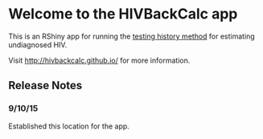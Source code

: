 # Welcome to the HIVBackCalc app
This is an RShiny app for running the [testing history method](http://journals.plos.org/plosone/article?id=10.1371/journal.pone.0129551) for estimating undiagnosed HIV. 

Visit http://hivbackcalc.github.io/ for more information.

## Release Notes

### 9/10/15
Established this location for the app.
